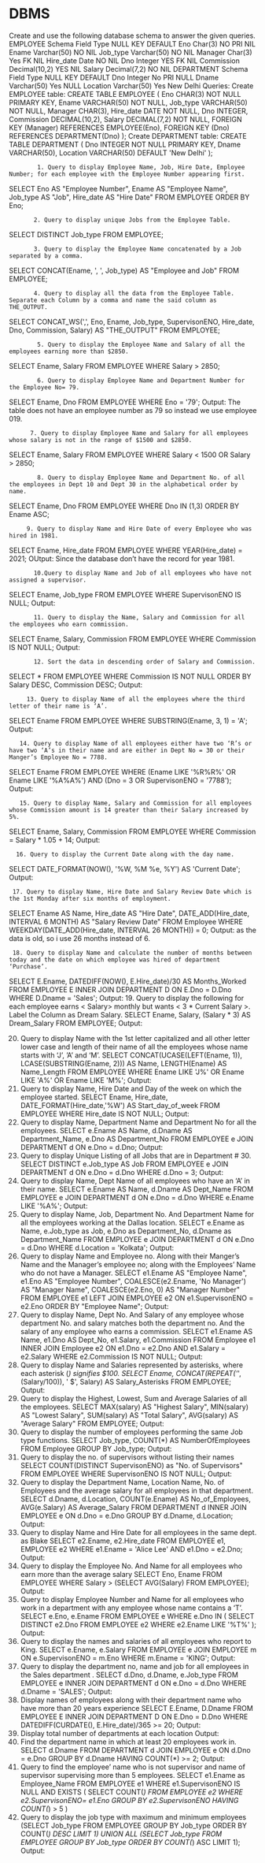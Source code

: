 # DBMS
 
Create and use the following database schema to answer the given queries.
EMPLOYEE Schema
Field Type NULL KEY
DEFAULT
Eno Char(3) NO PRI NIL
Ename Varchar(50) NO NIL
Job_type Varchar(50) NO NIL
Manager Char(3) Yes FK NIL
Hire_date Date NO NIL
Dno Integer YES FK NIL
Commission Decimal(10,2) YES NIL
Salary Decimal(7,2) NO NIL
DEPARTMENT Schema
Field Type NULL KEY
DEFAULT
Dno Integer No PRI NULL
Dname Varchar(50) Yes NULL
Location Varchar(50) Yes New Delhi
                  Queries:
Create EMPLOYEE table:
CREATE TABLE EMPLOYEE (
Eno CHAR(3) NOT NULL PRIMARY KEY,
Ename VARCHAR(50) NOT NULL,
Job_type VARCHAR(50) NOT NULL,
Manager CHAR(3),
Hire_date DATE NOT NULL,
Dno INTEGER,
Commission DECIMAL(10,2),
Salary DECIMAL(7,2) NOT NULL,
FOREIGN KEY (Manager) REFERENCES EMPLOYEE(Eno),
FOREIGN KEY (Dno) REFERENCES DEPARTMENT(Dno)
);
Create DEPARTMENT table:
CREATE TABLE DEPARTMENT (
Dno INTEGER NOT NULL PRIMARY KEY,
Dname VARCHAR(50),
Location VARCHAR(50) DEFAULT 'New Delhi'
);
            
            1. Query to display Employee Name, Job, Hire Date, Employee Number; for each employee with the Employee Number appearing first.
        
  SELECT Eno AS "Employee Number", Ename AS "Employee Name", Job_type AS "Job", Hire_date AS "Hire Date" FROM EMPLOYEE ORDER BY Eno;
 
           2. Query to display unique Jobs from the Employee Table.
SELECT DISTINCT Job_type FROM EMPLOYEE;
 
           3. Query to display the Employee Name concatenated by a Job separated by a comma.
SELECT CONCAT(Ename, ', ', Job_type) AS "Employee and Job" FROM EMPLOYEE;
 

           4. Query to display all the data from the Employee Table. Separate each Column by a comma and name the said column as THE_OUTPUT.
SELECT CONCAT_WS(',', Eno, Ename, Job_type, SupervisonENO, Hire_date, Dno, Commission, Salary) AS "THE_OUTPUT" FROM EMPLOYEE;
 
            5. Query to display the Employee Name and Salary of all the employees earning more than $2850.
SELECT Ename, Salary FROM EMPLOYEE WHERE Salary > 2850;
 
            6. Query to display Employee Name and Department Number for the Employee No= 79.
SELECT Ename, Dno FROM EMPLOYEE WHERE Eno = '79';
Output: The table does not have an employee number as 79 so instead we use employee 019.
          
          7. Query to display Employee Name and Salary for all employees whose salary is not in the range of $1500 and $2850.
 SELECT Ename, Salary FROM EMPLOYEE WHERE Salary < 1500 OR Salary > 2850;
  
            8. Query to display Employee Name and Department No. of all the employees in Dept 10 and Dept 30 in the alphabetical order by name.
SELECT Ename, Dno FROM EMPLOYEE WHERE Dno IN (1,3) ORDER BY Ename ASC;
 
         9. Query to display Name and Hire Date of every Employee who was hired in 1981.
SELECT Ename, Hire_date FROM EMPLOYEE WHERE YEAR(Hire_date) = 2021;
   OUtput: Since the database don’t have the record for year 1981.
           
           10.Query to display Name and Job of all employees who have not assigned a supervisor. 
SELECT Ename, Job_type FROM EMPLOYEE WHERE SupervisonENO IS NULL;
Output:
           
           11. Query to display the Name, Salary and Commission for all the employees who earn commission.
SELECT Ename, Salary, Commission FROM EMPLOYEE WHERE Commission IS NOT NULL;
Output:
                 
           12. Sort the data in descending order of Salary and Commission.
SELECT * FROM EMPLOYEE WHERE Commission IS NOT NULL ORDER BY Salary DESC, Commission DESC;
Output:

         13. Query to display Name of all the employees where the third letter of their name is ‘A’.
SELECT Ename FROM EMPLOYEE WHERE SUBSTRING(Ename, 3, 1) = 'A';
Output:

       14. Query to display Name of all employees either have two ‘R’s or have two ‘A’s in their name and are either in Dept No = 30 or their Manger’s Employee No = 7788.
SELECT Ename FROM EMPLOYEE WHERE (Ename LIKE '%R%R%' OR Ename LIKE '%A%A%') AND (Dno = 3 OR SupervisonENO = '7788');
Output:
        
       15. Query to display Name, Salary and Commission for all employees whose Commission amount is 14 greater than their Salary increased by 5%.
SELECT Ename, Salary, Commission FROM EMPLOYEE WHERE Commission = Salary * 1.05 + 14;
Output:

      16. Query to display the Current Date along with the day name.
SELECT DATE_FORMAT(NOW(), '%W, %M %e, %Y') AS 'Current Date';
Output:

     17. Query to display Name, Hire Date and Salary Review Date which is the 1st Monday after six months of employment.
SELECT Ename AS Name, Hire_date AS "Hire Date", DATE_ADD(Hire_date, INTERVAL 6 MONTH) AS "Salary Review Date" FROM Employee WHERE WEEKDAY(DATE_ADD(Hire_date, INTERVAL 26 MONTH)) = 0;
Output: as the data is old, so i use 26 months instead of 6.

     18. Query to display Name and calculate the number of months between today and the date on which employee was hired of department ‘Purchase’.
SELECT E.Ename, DATEDIFF(NOW(), E.Hire_date)/30 AS Months_Worked FROM EMPLOYEE E INNER JOIN DEPARTMENT D ON E.Dno = D.Dno WHERE D.Dname = 'Sales';
Output:
19. Query to display the following for each employee earns < Salary> monthly but wants
< 3 * Current Salary >. Label the Column as Dream Salary.
SELECT Ename, Salary, (Salary * 3) AS Dream_Salary
FROM EMPLOYEE;
Output:

20. Query to display Name with the 1st letter capitalized and all other letter lower case
and length of their name of all the employees whose name starts with ‘J’, ’A’ and ‘M’.
SELECT CONCAT(UCASE(LEFT(Ename, 1)), LCASE(SUBSTRING(Ename, 2))) AS
Name,
LENGTH(Ename) AS Name_Length
FROM EMPLOYEE
WHERE Ename LIKE 'J%' OR Ename LIKE 'A%' OR Ename LIKE 'M%';
Output:
21. Query to display Name, Hire Date and Day of the week on which the employee
started.
SELECT Ename, Hire_date, DATE_FORMAT(Hire_date,'%W') AS Start_day_of_week
FROM EMPLOYEE
WHERE Hire_date IS NOT NULL;
Output:
22. Query to display Name, Department Name and Department No for all the
employees.
SELECT
e.Ename AS Name,
d.Dname AS Department_Name,
e.Dno AS Department_No
FROM
EMPLOYEE e
JOIN DEPARTMENT d ON e.Dno = d.Dno;
Output:
23. Query to display Unique Listing of all Jobs that are in Department # 30.
SELECT DISTINCT
e.Job_type AS Job
FROM
EMPLOYEE e
JOIN DEPARTMENT d ON e.Dno = d.Dno
WHERE
d.Dno = 3;
Output:
24. Query to display Name, Dept Name of all employees who have an ‘A’ in their name.
SELECT e.Ename AS Name, d.Dname AS Dept_Name
FROM
EMPLOYEE e
JOIN DEPARTMENT d ON e.Dno = d.Dno
WHERE
e.Ename LIKE '%A%';
Output:
25. Query to display Name, Job, Department No. And Department Name for all the
employees working at the Dallas location.
SELECT e.Ename as Name, e.Job_type as Job, e.Dno as Department_No, d.Dname as
Department_Name
FROM EMPLOYEE e
JOIN DEPARTMENT d ON e.Dno = d.Dno
WHERE d.Location = 'Kolkata';
Output:
26. Query to display Name and Employee no. Along with their Manger’s Name and the
Manager’s employee no; along with the Employees’ Name who do not have a Manager.
SELECT
e1.Ename AS "Employee Name",
e1.Eno AS "Employee Number",
COALESCE(e2.Ename, 'No Manager') AS "Manager Name",
COALESCE(e2.Eno, 0) AS "Manager Number"
FROM
EMPLOYEE e1
LEFT JOIN
EMPLOYEE e2 ON e1.SupervisonENO = e2.Eno
ORDER BY
"Employee Name";
Output:
27. Query to display Name, Dept No. And Salary of any employee whose department
No. and salary matches both the department no. And the salary of any employee who
earns a commission.
SELECT e1.Ename AS Name, e1.Dno AS Dept_No, e1.Salary, e1.Commission
FROM Employee e1
INNER JOIN Employee e2 ON e1.Dno = e2.Dno AND e1.Salary = e2.Salary
WHERE e2.Commission IS NOT NULL;
Output:
28. Query to display Name and Salaries represented by asterisks, where each asterisk
(*) signifies $100.
SELECT Ename, CONCAT(REPEAT('*', (Salary/100)), ' $', Salary) AS Salary_Asterisks
FROM EMPLOYEE;
Output:
29. Query to display the Highest, Lowest, Sum and Average Salaries of all the
employees.
SELECT MAX(salary) AS "Highest Salary",
MIN(salary) AS "Lowest Salary",
SUM(salary) AS "Total Salary",
AVG(salary) AS "Average Salary"
FROM EMPLOYEE;
Output:
30. Query to display the number of employees performing the same Job type functions.
SELECT Job_type, COUNT(*) AS NumberOfEmployees
FROM Employee
GROUP BY Job_type;
Output:
31. Query to display the no. of supervisors without listing their names
SELECT COUNT(DISTINCT SupervisonENO) as "No. of Supervisors"
FROM EMPLOYEE
WHERE SupervisonENO IS NOT NULL;
Output:
32. Query to display the Department Name, Location Name, No. of Employees and the
average salary for all employees in that department.
SELECT d.Dname, d.Location, COUNT(e.Ename) AS No_of_Employees,
AVG(e.Salary) AS Average_Salary
FROM DEPARTMENT d
INNER JOIN EMPLOYEE e ON d.Dno = e.Dno
GROUP BY d.Dname, d.Location;
Output:
33. Query to display Name and Hire Date for all employees in the same dept. as Blake
SELECT e2.Ename, e2.Hire_date
FROM EMPLOYEE e1, EMPLOYEE e2
WHERE e1.Ename = 'Alice Lee' AND e1.Dno = e2.Dno;
Output:
34. Query to display the Employee No. And Name for all employees who earn more
than the average salary
SELECT Eno, Ename
FROM EMPLOYEE
WHERE Salary > (SELECT AVG(Salary) FROM EMPLOYEE);
Output:
35. Query to display Employee Number and Name for all employees who work in a
department with any employee whose name contains a ‘T’.
SELECT e.Eno, e.Ename
FROM EMPLOYEE e
WHERE e.Dno IN (
SELECT DISTINCT e2.Dno
FROM EMPLOYEE e2
WHERE e2.Ename LIKE '%T%'
);
Output:
36. Query to display the names and salaries of all employees who report to King.
SELECT e.Ename, e.Salary
FROM EMPLOYEE e
JOIN EMPLOYEE m ON e.SupervisonENO = m.Eno
WHERE m.Ename = 'KING';
Output:
37. Query to display the department no, name and job for all employees in the Sales
department .
SELECT d.Dno, d.Dname, e.Job_type
FROM EMPLOYEE e
INNER JOIN DEPARTMENT d ON e.Dno = d.Dno
WHERE d.Dname = 'SALES';
Output:
38. Display names of employees along with their department name who have more than
20 years experience
SELECT E.Ename, D.Dname
FROM EMPLOYEE E
INNER JOIN DEPARTMENT D
ON E.Dno = D.Dno
WHERE DATEDIFF(CURDATE(), E.Hire_date)/365 >= 20;
Output:
39. Display total number of departments at each location
Output:
40. Find the department name in which at least 20 employees work in.
SELECT d.Dname
FROM DEPARTMENT d
JOIN EMPLOYEE e ON d.Dno = e.Dno
GROUP BY d.Dname
HAVING COUNT(*) >= 2;
Output:
41. Query to find the employee’ name who is not supervisor and name of supervisor
supervising more than 5 employees.
SELECT e1.Ename as Employee_Name
FROM EMPLOYEE e1
WHERE e1.SupervisonENO IS NULL
AND EXISTS (
SELECT COUNT(*)
FROM EMPLOYEE e2
WHERE e2.SupervisonENO= e1.Eno
GROUP BY e2.SupervisonENO
HAVING COUNT(*) > 5
)
42. Query to display the job type with maximum and minimum employees
(SELECT Job_type
FROM EMPLOYEE
GROUP BY Job_type
ORDER BY COUNT(*) DESC LIMIT 1)
UNION ALL (SELECT Job_type
FROM EMPLOYEE
GROUP BY Job_type
ORDER BY COUNT(*) ASC LIMIT 1);
Output:
